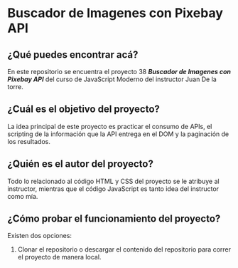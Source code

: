 # Buscador de Imagenes con Pixebay API

## ¿Qué puedes encontrar acá?
En este repositorio se encuentra el proyecto 38 **_Buscador de Imagenes con Pixebay API_** del curso de JavaScript Moderno del instructor Juan De la torre.

## ¿Cuál es el objetivo del proyecto?
La idea principal de este proyecto es practicar el consumo de APIs, el scripting de la información que la API entrega en el DOM y la paginación de los resultados.

## ¿Quién es el autor del proyecto?
Todo lo relacionado al código HTML y CSS del proyecto se le atribuye al instructor, mientras que el código JavaScript es tanto idea del instructor como mía.

## ¿Cómo probar el funcionamiento del proyecto?

Existen dos opciones:

1. Clonar el repositorio o descargar el contenido del repositorio para correr el proyecto de manera local.

